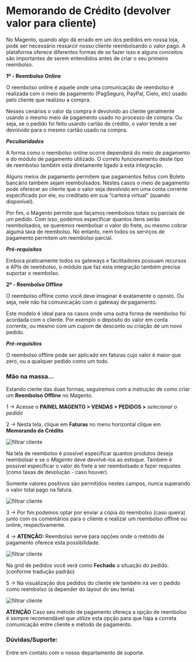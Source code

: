 # Memorando de Crédito (devolver valor para cliente)

No Magento, quando  algo dá errado em um dos pedidos em nossa loja, pode ser necessário ressarcir nosso cliente reembolsando o valor pago. A plataforma oferece diferentes formas de se fazer isso e alguns conceitos são importantes de serem entendidos antes de criar o seu primeiro reembolso.

**1º - Reembolso Online**

O reembolso online é aquele onde uma comunicação de reembolso é realizada com o meio de pagamento (PagSeguro, PayPal, Cielo, etc) usado pelo cliente que realizou a compra.

Nesses cenários o valor da compra é devolvido ao cliente geralmente usando o mesmo meio de pagamento usado no processo de compra. Ou seja, se o pedido foi feito usando cartão de crédito, o valor tende a ser devolvido para o mesmo cartão usado na compra.

***Peculiaridades***

A forma como o reembolso online ocorre dependerá do meio de pagamento e do módulo de pagamento utilizado. O correto funcionamento deste tipo de reembolso também está diretamente ligado à esta integração.

Alguns meios de pagamento permitem que pagamentos feitos com Boleto bancário também sejam reembolsados. Nestes casos o meio de pagamento pode oferecer ao cliente que o valor seja devolvido em uma conta corrente especificado por ele, ou creditado em sua “carteira virtual” (quando disponível).

Por fim, o Magento permite que façamos reembolsos totais ou parciais de um pedido. Com isso, podemos especificar quantos itens serão reembolsados, se queremos reembolsar o valor do frete, ou mesmo cobrar alguma taxa de reembolso. No entanto, nem todos os serviços de pagamento permitem um reembolso parcial.

***Pré-requisitos***

Embora praticamente todos os gateways e facilitadores possuam recursos e APIs de reembolso, o módulo que faz esta integração também precisa suportar o reembolso.

**2º - Reembolso Offline**

O reembolso offline como você deve imaginar é exatamente o oposto. Ou seja, nele não há comunicação com o gateway de pagamento.

Este modelo é ideal para os casos onde uma outra forma de reembolso foi acordada com o cliente. Por exemplo o depósito do valor em conta corrente, ou mesmo com um cupom de desconto ou criação de um novo pedido.

***Pré-requisitos***

O reembolso offline pode ser aplicado em faturas cujo valor é maior que zero, ou a qualquer pedido como um todo.

### Mão na massa...

Estando ciente das duas formas, seguiremos com a instrução de como criar um **Reembolso Offline** no Magento.

1 -> Acesse o **PAINEL MAGENTO > VENDAS > PEDIDOS >** *selecionar o pedido*

2 -> Nesta tela, clique em **Faturas** no menu horizontal clique em **Memorando de Crédito** 

![filtrar cliente](https://github.com/Oficina-do-Dev/Tutoriais/blob/main/Magento_2/086%20-%20Memorando%20de%20Cr%C3%A9dito/images/image-1.png)


Na tela de reembolso é possível especificar quantos produtos deseja reembolsar e se o *Magento* deve devolvê-los ao estoque. Também é possível especificar o valor do frete a ser reembolsado e fazer reajustes (como taxas de devolução - caso houver). 
    
Somente valores positivos são permitidos nestes campos, nunca superando o valor total pago na fatura.   


![filtrar cliente](https://github.com/Oficina-do-Dev/Tutoriais/blob/main/Magento_2/086%20-%20Memorando%20de%20Cr%C3%A9dito/images/image-2.png)

3 -> Por fim podemos optar por enviar a cópia do reembolso (caso queira) junto com os comentários para o cliente e realizar um reembolso offline ou online, respectivamente.

4 -> **ATENÇÃO:** Reembolso serve para opções onde o método de pagamento oferece esta possibilidade.

![filtrar cliente](https://github.com/Oficina-do-Dev/Tutoriais/blob/main/Magento_2/086%20-%20Memorando%20de%20Cr%C3%A9dito/images/image-3.png)


Na grid de pedidos você verá como **Fechado** a situação do pedido. (conforme tradução padrão)

5 -> Na visualização dos pedidos do cliente ele também irá ver o pedido como reembolso (a depender do layout do seu tema)

![filtrar cliente](https://github.com/Oficina-do-Dev/Tutoriais/blob/main/Magento_2/086%20-%20Memorando%20de%20Cr%C3%A9dito/images/image-4.png)

**ATENÇÃO** Caso seu método de pagamento ofereça a opção de reembolso é sempre recomendável que utilize esta opção para que haja a correta comunicação entre cliente e método de pagamento.

### Dúvidas/Suporte:

Entre em contato com o nosso departamento de suporte.